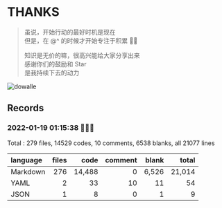 # THANKS

> 虽说，开始行动的最好时机是现在  
> 但是，在 @^ 的时候才开始专注于积累 😮‍💨  
>
> 知识是无价的嘛，很高兴能给大家分享出来  
> 感谢你们的鼓励和 Star  
> 是我持续下去的动力

![dowalle](https://github-readme-stats.vercel.app/api?username=dowalle&repo=algo&show_icons=true&include_all_commits=true&hide=contribs&theme=solarized-light)



## Records

### 2022-01-19 01:15:38 🎉🎉🎉

Total : 279 files,  14529 codes, 10 comments, 6538 blanks, all 21077 lines

| language | files | code | comment | blank | total |
| :--- | ---: | ---: | ---: | ---: | ---: |
| Markdown | 276 | 14,488 | 0 | 6,526 | 21,014 |
| YAML | 2 | 33 | 10 | 11 | 54 |
| JSON | 1 | 8 | 0 | 1 | 9 |

